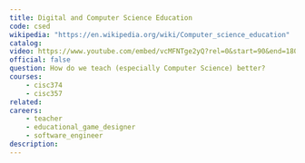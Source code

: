 ```yaml
---
title: Digital and Computer Science Education
code: csed
wikipedia: "https://en.wikipedia.org/wiki/Computer_science_education"
catalog: 
video: https://www.youtube.com/embed/vcMFNTge2yQ?rel=0&start=90&end=180
official: false
question: How do we teach (especially Computer Science) better?
courses:
    - cisc374
    - cisc357
related:
careers:
    - teacher
    - educational_game_designer
    - software_engineer
description: 
---
```

